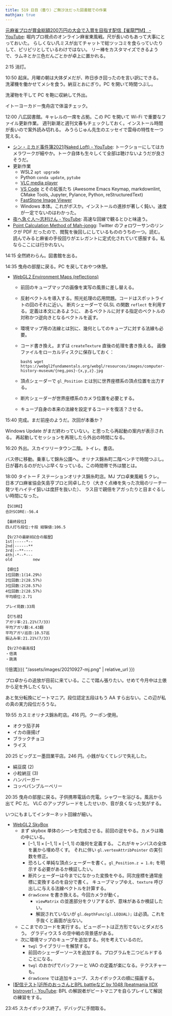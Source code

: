 ```yaml
---
title: 519 日目（曇り）ご無沙汰だった図書館での作業
mathjax: true
---
```


[元麻雀プロが賞金総額200万円の大会で入賞を目指す配信【雀龍門M】 - YouTube](https://www.youtube.com/watch?v=wE2gyR4nFwY):
堀内プロ視点のオンライン麻雀東風戦。尺が長いのもあって大事にとっておいた。
らしくない凡ミスが出てチャットで総ツッコミを食らっていたりして、ピリピリとしているわけではない。
リー棒をカスタマイズできるようで、ラムネとか三色だんごとかが卓上に置かれる。

2:15 消灯。

10:50 起床。月曜の朝は大体ダメだが、昨日歩き回ったのを言い訳にできる。
洗濯機を働かせてメシを食う。納豆とおにぎり。PC を開いて時間つぶし。

洗濯物を干して PC を鞄に収納して外出。

イトーヨーカドー曳舟店で体温チェック。

12:00 八広図書館。キャレルの一席を占拠。この PC を開いて Wi-Fi で重要なファイル更新作業。
週刊新潮と週刊文春もチェックしておく。インストール時間が長いので案外読み切れる。
みうらじゅん先生のエッセイで雲母の特性を一つ覚える。

* [シン・ミカド事件簿2021(Naked Loft) - YouTube](https://www.youtube.com/watch?v=1IJ5XBo_DHs):
  トークショーにしてはカメラワークが細やか。トーク自体も生々しくて全部は聴けないようだが良さそうだ。
* 更新作業
  * WSL2 `apt upgrade`
  * Python `conda update`, `pytube`
  * [VLC media player](https://www.videolan.org/vlc/#download)
  * [VS Code](https://azure.microsoft.com/ja-jp/products/visual-studio-code/)
    とその拡張たち (Awesome Emacs Keymap, markdownlint, CMake Tools,
    Jupyter, Pylance, Python, reStructuredText)
  * [FastStone Image Viewer](https://www.faststone.org/)
  * Windows 本体。これがボスか。インストールの進捗が著しく鈍い。速度が一定でないのはわかった。
* [夜へ急ぐ人～志村けん - YouTube](https://www.youtube.com/watch?v=5ZB6Qlnrcyc):
  高速な回線で観るとひと味違う。
* [Point Calculation Method of Mah-jongg](https://pa-n.com/blog/point.pdf):
  Twitter のフォロワーサンのリンクが PDF だったので、閲覧を後回しにしているもののうちの一つ。読む。
  読んでみると麻雀の手役回りがエレガントに定式化されていて感服する。私ならここには行かれない。

14:15 全然終わらん。図書館を出る。

14:35 曳舟の部屋に戻る。PC を戻しておやつ休憩。

* [WebGL2 Environment Maps (reflections)](https://webgl2fundamentals.org/webgl/lessons/webgl-environment-maps.html)
  * 前回のキューブマップの画像を実写の風景に差し替える。
  * 反射ベクトルを導入する。照光処理の応用問題。コードはスポットライトの回のそれに近い。
    断片シェーダーで GLSL の関数 `reflect` を利用する。定義は本文にあるように、
    あるベクトルに対する指定のベクトルの対称かつ逆向きとなるベクトルを返す。
  * 環境マップ用の法線とは別に、幾何としてのキューブに対する法線も必要。
  * コード書き換え。まずは `createTexture` 直後の処理を書き換える。
    画像ファイルをローカルディスクに保存しておく：

    ```console
    bash$ wget https://webgl2fundamentals.org/webgl/resources/images/computer-history-museum/{neg,pos}-{x,y,z}.jpg
    ```

  * 頂点シェーダーで `gl_Position` とは別に世界座標系の頂点位置を出力する。
  * 断片シェーダーが世界座標系のカメラ位置を必要とする。
  * キューブ自身の本来の法線を設定するコードを復活？させる。

15:40 完成。まだ前座のようだ。次回が本番か？

Windows Update がまだ終わっていない。と思ったら再起動の案内が表示される。
再起動してセッションを再現したら外出の時間になる。

16:20 外出。スカイツリータウン二階。トイレ。書店。

バス停に移動。乗車して錦糸公園へ。オリナス錦糸町二階ベンチで時間つぶし。
日が暮れるのがだいぶ早くなっている。この時間帯で外は闇とは。

18:00 タイトー F ステーションオリナス錦糸町店。MJ プロ卓東風戦 5 クレ。
日本プロ麻雀協会矢島亨プロと同卓したり（大きく点棒を失った次局のリーチ一発ツモハイテイ狙いは度肝を抜いた）、
ラス目で親倍をアガったりと目まぐるしい時間になった。

```text
【SCORE】
合計SCORE:-56.4

【最終段位】
四人打ち段位:十段 経験値:106.5

【9/27の最新8試合の履歴】
1st|-----*--
2nd|------**
3rd|--**----
4th|-*--*---
old         new

【順位】
1位回数:1(14.29%)
2位回数:2(28.57%)
3位回数:2(28.57%)
4位回数:2(28.57%)
平均順位:2.71

プレイ局数:33局

【打ち筋】
アガリ率:21.21%(7/33)
平均アガリ翻:4.43翻
平均アガリ巡目:10.57巡
振込み率:21.21%(7/33)

【9/27の最高役】
・倍満
・跳満
```

![倍満]({{ "/assets/images/20210927-mj.png" | relative_url }})

プロ卓からの追放が目前に来ている。ここで踏ん張りたい。せめて今月中は土俵から足を外したくない。

あと気分転換にビートマニア。段位認定五段はもう AA すら出ない。この辺が私の真の実力段位だろうな。

19:55 カスミオリナス錦糸町店。416 円。クーポン使用。

* オクラ茄子丼
* イカの唐揚げ
* ブラックチョコ
* ライス

20:25 ビッグエー墨田業平店。246 円。小銭がなくてレジで失礼した。

* 絹豆腐 (2)
* 小粒納豆 (3)
* ハンバーガー
* コッペパンブルーベリー

20:35 曳舟の部屋に戻る。子供携帯電話の充電。シャワーを浴びる。風呂から出て PC だ。
VLC のアップグレードをしたせいか、音が良くなった気がする。

いつにもましてインターネット回線が細い。

* [WebGL2 SkyBox](https://webgl2fundamentals.org/webgl/lessons/webgl-skybox.html)
  * まず skybox 単体のシーンを完成させる。前回の逆をやる。カメラは箱の中にいる。
    * ${[-1, 1] \times [-1, 1] \times [-1, 1]}$ の幾何を定義する。
      これがキャンバスの全体を裏から埋め尽くす。
      それに伴い `gl.vertexAttribPointer` の実引数を修正。
    * 恐ろしく単純な頂点シェーダーを書く。`gl_Position.z = 1.0;` を明示する必要があるか検証したい。
    * 断片シェーダーは今までになかった変換をやる。同次座標を通常座標に変換するのを自分で書く。
      キューブマップゆえ、`texture` 呼び出しに与える法線ベクトルを計算する。
    * `drawScene` を書き換える。今回カメラが動く。
      * `viewMatrix` の並進部分をクリアするが、意味があるか検証したい。
      * 解説されていないが `gl.depthFunc(gl.LEQUAL);` は必須。これを手抜くと画面が出ない。
  * ここまでのコードを実行する。ビューポートは正方形でないとダメだろう。
    グラディウス 5 の空中戦の背景感がある。
  * 次に環境マップのキューブを追加する。何を考えているのだ。
    * `twgl` ライブラリーを解禁する。
    * 前回のシェーダーソースを追加する。プログラムを二つビルドすることになる。
    * `twgl` のおかげでバッファーと VAO の定義が楽になる。テクスチャーも。
    * `drawScene` では追加キューブ、スカイボックスの順に描画する。
* [[配信テスト]近所のおっさんとBPL battleなど by 1048 [beatmania IIDX bistrover] - YouTube](https://www.youtube.com/watch?v=-5Lb99In204):
  BPL の解説者がビートマニアを自らプレイして解説の練習をする。

23:45 スカイボックス終了。デバッグに手間取る。
